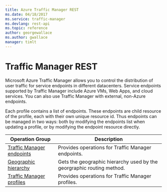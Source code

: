 ```yaml
---
title: Azure Traffic Manager REST
ms.date: 04/18/2017
ms.service: traffic-manager
ms.devlang: rest-api
ms.topic: reference
author: georgewallace
ms.author: gwallace
manager: timlt
---
```

# Traffic Manager REST

Microsoft Azure Traffic Manager allows you to control the distribution of user traffic for service endpoints in different datacenters. Service endpoints supported by Traffic Manager include Azure VMs, Web Apps, and cloud services. You can also use Traffic Manager with external, non-Azure endpoints.

Each profile contains a list of endpoints.  These endpoints are child resource of the profile, each with their own unique resource id.  Thus endpoints can be managed in two ways: both by modifying the endpoints list when updating a profile, or by modifying the endpoint resource directly.

| Operation Group | Description |
|---------|-----------|
| [Traffic Manager endpoints](~/docs-ref-autogen/trafficmanager/Endpoints.json) | Provides operations for Traffic Manager endpoints.|
| [Geographic hierarchy](~/docs-ref-autogen/trafficmanager/GeographicHierarchies.json) | Gets the geographic hierarchy used by the georgraphic routing method.|
| [Traffic Manager profiles](~/docs-ref-autogen/trafficmanager/Profiles.json )    | Provides operations for Traffic Manager profiles.|

